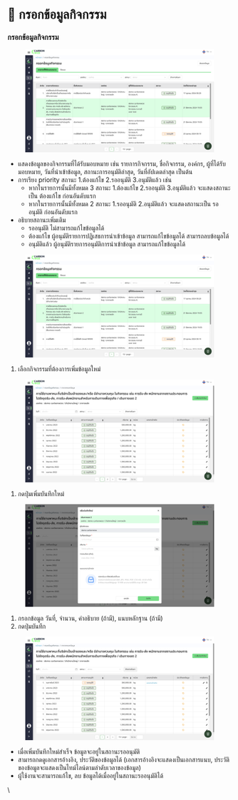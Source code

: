 # 📝 กรอกข้อมูลกิจกรรม

### กรอกข้อมูลกิจกรรม

<figure><img src="../.gitbook/assets/image (3) (1) (1).png" alt=""><figcaption></figcaption></figure>

* แสดงข้อมูลของกิจกรรมที่ได้รับมอบหมาย เช่น รายการกิจกรรม, ชื่อกิจกรรม, องค์กร, ผู้ที่ได้รับมอบหมาย, วันที่นำเข้าข้อมูล, สถานะการอนุมัติล่าสุด, วันที่อัปเดตล่าสุด เป็นต้น
* การเรียง priority สถานะ 1.ต้องแก้ไข 2.รออนุมัติ 3.อนุมัติแล้ว เช่น
  * หากในรายการนั้นมีทั้งหมด 3 สถานะ 1.ต้องแก้ไข 2.รออนุมัติ 3.อนุมัติแล้ว จะแสดงสถานะเป็น ต้องแก้ไข ก่อนอันดับแรก&#x20;
  * หากในรายการนั้นมีทั้งหมด 2 สถานะ 1.รออนุมัติ 2.อนุมัติแล้ว จะแสดงสถานะเป็น รออนุมัติ ก่อนอันดับแรก&#x20;
* อธิบายสถานะเพิ่มเติม
  * รออนุมัติ ไม่สามารถแก้ไขข้อมูลได้
  * ต้องแก้ไข ผู้อนุมัติรายการปฎิเสธการนำเข้าข้อมูล สามารถแก้ไขข้อมูลได้ สามารถลบข้อมูลได้
  * อนุมัติแล้ว ผู้อนุมัติรายการอนุมัติการนำเข้าข้อมูล สามารถแก้ไขข้อมูลได้

<figure><img src="../.gitbook/assets/image (1) (1) (1) (1) (1) (1).png" alt=""><figcaption></figcaption></figure>

1. เลือกกิจกรรมที่ต้องการเพิ่มข้อมูลใหม่

<figure><img src="../.gitbook/assets/image (2) (1) (1) (1).png" alt=""><figcaption></figcaption></figure>

1. กดปุ่มเพิ่มบันทึกใหม่

<figure><img src="../.gitbook/assets/image (3) (1) (1) (1).png" alt=""><figcaption></figcaption></figure>

1. กรอกข้อมูล วันที่, จำนวน, คำอธิบาย (ถ้ามี), แนบหลักฐาน (ถ้ามี)
2. กดปุ่มบันทึก

<figure><img src="../.gitbook/assets/image (5).png" alt=""><figcaption></figcaption></figure>

* เมื่อเพิ่มบันทึกใหม่สำเร็จ ข้อมูลจะอยู่ในสถานะรออนุมัติ
* สามารถกดดูเอกสารอ้างอิง, ประวัติของข้อมูลได้ (เอกสารอ้างอิงจะแสดงเป็นเอกสารแนบ, ประวัติของข้อมูลจะแสดงเป็นไทม์ไลน์ตามลำดับเวลาของข้อมูล)
* ผู้ใช้งานจะสามารถแก้ไข, ลบ ข้อมูลได้เมื่ออยู่ในสถานะรออนุมัติได้

\
